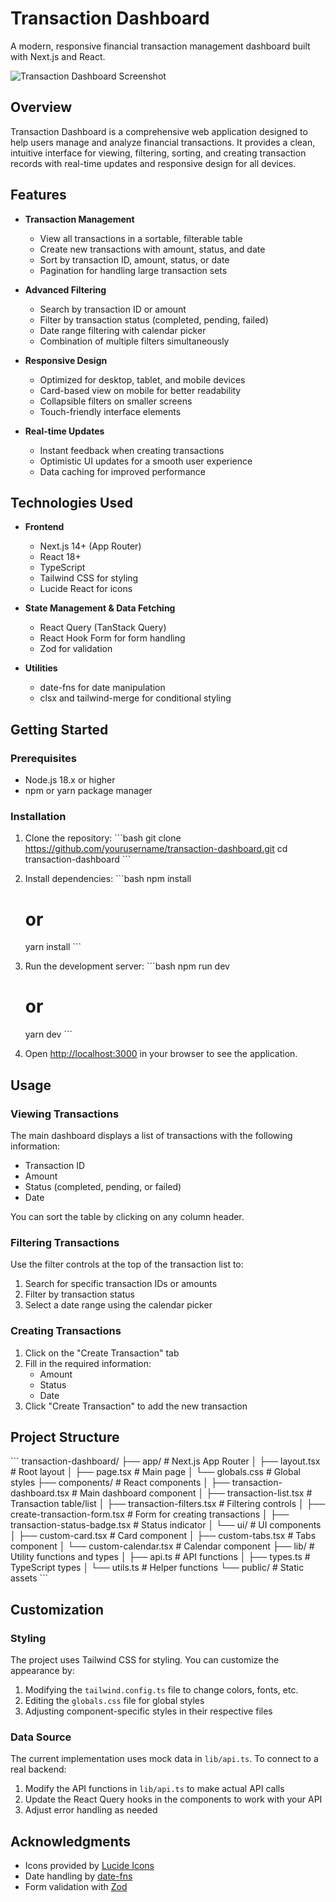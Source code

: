 # Transaction Dashboard

A modern, responsive financial transaction management dashboard built with Next.js and React.

![Transaction Dashboard Screenshot](/placeholder.svg?height=400&width=800)

## Overview

Transaction Dashboard is a comprehensive web application designed to help users manage and analyze financial transactions. It provides a clean, intuitive interface for viewing, filtering, sorting, and creating transaction records with real-time updates and responsive design for all devices.

## Features

- **Transaction Management**
  - View all transactions in a sortable, filterable table
  - Create new transactions with amount, status, and date
  - Sort by transaction ID, amount, status, or date
  - Pagination for handling large transaction sets

- **Advanced Filtering**
  - Search by transaction ID or amount
  - Filter by transaction status (completed, pending, failed)
  - Date range filtering with calendar picker
  - Combination of multiple filters simultaneously

- **Responsive Design**
  - Optimized for desktop, tablet, and mobile devices
  - Card-based view on mobile for better readability
  - Collapsible filters on smaller screens
  - Touch-friendly interface elements

- **Real-time Updates**
  - Instant feedback when creating transactions
  - Optimistic UI updates for a smooth user experience
  - Data caching for improved performance

## Technologies Used

- **Frontend**
  - Next.js 14+ (App Router)
  - React 18+
  - TypeScript
  - Tailwind CSS for styling
  - Lucide React for icons

- **State Management & Data Fetching**
  - React Query (TanStack Query)
  - React Hook Form for form handling
  - Zod for validation

- **Utilities**
  - date-fns for date manipulation
  - clsx and tailwind-merge for conditional styling

## Getting Started

### Prerequisites

- Node.js 18.x or higher
- npm or yarn package manager

### Installation

1. Clone the repository:
   \`\`\`bash
   git clone https://github.com/yourusername/transaction-dashboard.git
   cd transaction-dashboard
   \`\`\`

2. Install dependencies:
   \`\`\`bash
   npm install
   # or
   yarn install
   \`\`\`

3. Run the development server:
   \`\`\`bash
   npm run dev
   # or
   yarn dev
   \`\`\`

4. Open [http://localhost:3000](http://localhost:3000) in your browser to see the application.

## Usage

### Viewing Transactions

The main dashboard displays a list of transactions with the following information:
- Transaction ID
- Amount
- Status (completed, pending, or failed)
- Date

You can sort the table by clicking on any column header.

### Filtering Transactions

Use the filter controls at the top of the transaction list to:
1. Search for specific transaction IDs or amounts
2. Filter by transaction status
3. Select a date range using the calendar picker

### Creating Transactions

1. Click on the "Create Transaction" tab
2. Fill in the required information:
   - Amount
   - Status
   - Date
3. Click "Create Transaction" to add the new transaction

## Project Structure

\`\`\`
transaction-dashboard/
├── app/                  # Next.js App Router
│   ├── layout.tsx        # Root layout
│   ├── page.tsx          # Main page
│   └── globals.css       # Global styles
├── components/           # React components
│   ├── transaction-dashboard.tsx    # Main dashboard component
│   ├── transaction-list.tsx         # Transaction table/list
│   ├── transaction-filters.tsx      # Filtering controls
│   ├── create-transaction-form.tsx  # Form for creating transactions
│   ├── transaction-status-badge.tsx # Status indicator
│   └── ui/               # UI components
│       ├── custom-card.tsx          # Card component
│       ├── custom-tabs.tsx          # Tabs component
│       └── custom-calendar.tsx      # Calendar component
├── lib/                  # Utility functions and types
│   ├── api.ts            # API functions
│   ├── types.ts          # TypeScript types
│   └── utils.ts          # Helper functions
└── public/               # Static assets
\`\`\`

## Customization

### Styling

The project uses Tailwind CSS for styling. You can customize the appearance by:

1. Modifying the `tailwind.config.ts` file to change colors, fonts, etc.
2. Editing the `globals.css` file for global styles
3. Adjusting component-specific styles in their respective files

### Data Source

The current implementation uses mock data in `lib/api.ts`. To connect to a real backend:

1. Modify the API functions in `lib/api.ts` to make actual API calls
2. Update the React Query hooks in the components to work with your API
3. Adjust error handling as needed


## Acknowledgments

- Icons provided by [Lucide Icons](https://lucide.dev/)
- Date handling by [date-fns](https://date-fns.org/)
- Form validation with [Zod](https://github.com/colinhacks/zod)
